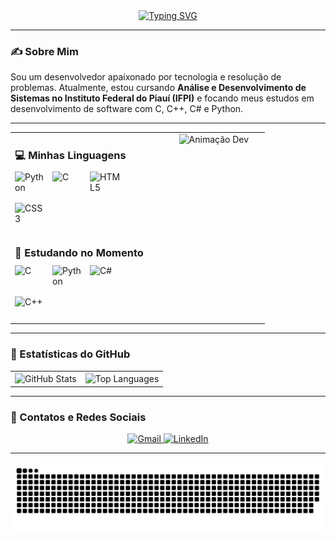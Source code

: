 <!-- Typing SVG -->
<div align="center">
  <a href="https://git.io/typing-svg">
    <img src="https://readme-typing-svg.demolab.com?font=Fira+Code&weight=500&size=22&pause=1000&color=2B97FA&center=true&vCenter=true&random=false&width=524&lines=Hi+there+%F0%9F%91%8B+I'm+Marcos+Gabriel!+" alt="Typing SVG">
  </a>
</div>

---

### ✍️ Sobre Mim

<p>
  Sou um desenvolvedor apaixonado por tecnologia e resolução de problemas. Atualmente, estou cursando <strong>Análise e Desenvolvimento de Sistemas no Instituto Federal do Piauí (IFPI)</strong> e focando meus estudos em desenvolvimento de software com C, C++, C# e Python.
</p>

---

<table>
  <tr>
    <!-- Coluna da esquerda: Linguagens -->
    <td valign="top" width="60%">
      <h3 style="margin-bottom: 10px;">💻 Minhas Linguagens</h3>
      <div style="display: flex; flex-wrap: wrap; gap: 10px;">
        <img alt="Python" height="40" width="50" src="https://cdn.jsdelivr.net/gh/devicons/devicon/icons/python/python-original.svg" />
       <img alt="C" height="40" width="50" src="https://cdn.jsdelivr.net/gh/devicons/devicon/icons/c/c-original.svg" />
        <img alt="HTML5" height="40" width="50" src="https://cdn.jsdelivr.net/gh/devicons/devicon/icons/html5/html5-original.svg" />
        <img alt="CSS3" height="40" width="50" src="https://cdn.jsdelivr.net/gh/devicons/devicon/icons/css3/css3-original.svg" />
      </div>

  <h3 style="margin: 30px 0 10px;">📘 Estudando no Momento</h3>
  <div style="display: flex; flex-wrap: wrap; gap: 10px;">
       <img alt="C" height="40" width="50" src="https://cdn.jsdelivr.net/gh/devicons/devicon/icons/c/c-original.svg" />
        <img alt="Python" height="40" width="50" src="https://cdn.jsdelivr.net/gh/devicons/devicon/icons/python/python-original.svg" />
        <img alt="C#" height="40" width="50" src="https://cdn.jsdelivr.net/gh/devicons/devicon/icons/csharp/csharp-original.svg" />
        <img alt="C++" height="40" width="50" src="https://cdn.jsdelivr.net/gh/devicons/devicon/icons/cplusplus/cplusplus-original.svg" />
      </div>
    </td>

  <!-- Coluna da direita: GIF -->
  <td valign="top" width="40%" align="center">
    <img src="https://raw.githubusercontent.com/marcosgabrielms/marcosgabrielms/main/assets/devariogif.gif" alt="Animação Dev" width="80%" height="auto">
  </td>
  </tr>
</table>

---

### 🚀 Estatísticas do GitHub

<div align="center">
  <table>
    <tr>
      <td>
        <img align="center" height="180" src="https://github-readme-stats.vercel.app/api?username=marcosgabrielms&show_icons=true&include_all_commits=true&count_private=true&theme=merko" alt="GitHub Stats"/>
      </td>
      <td>
        <img align="center" height="180" src="https://github-readme-stats.vercel.app/api/top-langs?username=marcosgabrielms&theme=merko&layout=compact&langs_count=8&card_width=320" alt="Top Languages"/>
      </td>
    </tr>
  </table>
</div>

---

### 🔗 Contatos e Redes Sociais

<div align="center">
  <a href="mailto:marcosg64bits@gmail.com" target="_blank">
    <img src="https://img.shields.io/badge/Gmail-D14836?style=for-the-badge&logo=gmail&logoColor=white" alt="Gmail">
  </a>
  <a href="https://www.linkedin.com/in/marcosgabrielms4/" target="_blank">
    <img src="https://img.shields.io/badge/LinkedIn-0077B5?style=for-the-badge&logo=linkedin&logoColor=white" alt="LinkedIn">
  </a>
</div>

---

<!-- GitHub Snake Contribution -->
<div align="center">
  <picture>
    <source media="(prefers-color-scheme: dark)" srcset="https://raw.githubusercontent.com/marcosgabrielms/marcosgabrielms/output/github-contribution-grid-snake-dark.svg">
    <source media="(prefers-color-scheme: light)" srcset="https://raw.githubusercontent.com/marcosgabrielms/marcosgabrielms/output/github-contribution-grid-snake-dark.svg">
    <img align="center" alt="github contribution grid snake animation" src="https://raw.githubusercontent.com/marcosgabrielms/marcosgabrielms/output/github-contribution-grid-snake.svg">
  </picture>
</div>
